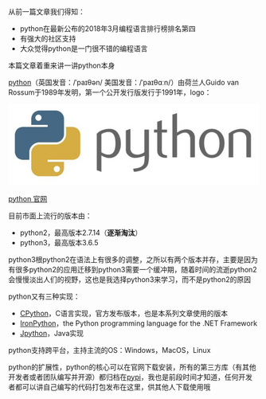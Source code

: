 从前一篇文章我们得知：
* python在最新公布的2018年3月编程语言排行榜排名第四
* 有强大的社区支持
* 大众觉得python是一门很不错的编程语言

本篇文章着重来讲一讲python本身

[python](https://baike.baidu.com/item/Python/407313)（英国发音：/ˈpaɪθən/ 美国发音：/ˈpaɪθɑːn/）由荷兰人Guido van Rossum于1989年发明，第一个公开发行版发行于1991年，logo：

![python](pics/python.jpg)

[python 官网](https://www.python.org)

目前市面上流行的版本由：
* python2，最高版本2.7.14（**逐渐淘汰**）
* python3，最高版本3.6.5

python3根python2在语法上有很多的调整，之所以有两个版本并存，主要是因为有很多python2的应用迁移到python3需要一个缓冲期，随着时间的流逝python2会慢慢淡出人们的视野，这也是我选择python3来学习，而不是python2的原因

python又有三种实现：
* [CPython](https://www.python.org)，C语言实现，官方发布版本，也是本系列文章使用的版本
* [IronPython](http://ironpython.net/)，the Python programming language for the .NET Framework
* [Jpython](http://www.jython.org/)，Java实现

python支持跨平台，主持主流的OS：Windows，MacOS，Linux


python的扩展性，python的核心可以在官网下载安装，所有的第三方库（有其他开发者或者团队编写并开源）都归档在[pypi](https://pypi.python.org/pypi)，我也是前段时间才知道，任何开发者都可以讲自己编写的代码打包发布在这里，供其他人下载使用哦
